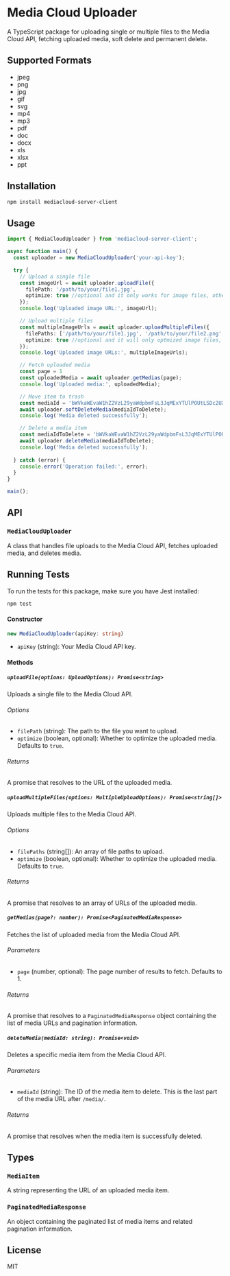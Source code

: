 # Media Cloud Uploader

A TypeScript package for uploading single or multiple files to the Media Cloud API, fetching uploaded media, soft delete and permanent delete.

## Supported Formats
- jpeg
- png
- jpg
- gif
- svg
- mp4
- mp3
- pdf
- doc
- docx
- xls
- xlsx
- ppt

## Installation

```bash
npm install mediacloud-server-client
```

## Usage

```typescript
import { MediaCloudUploader } from 'mediacloud-server-client';

async function main() {
  const uploader = new MediaCloudUploader('your-api-key');

  try {
    // Upload a single file
    const imageUrl = await uploader.uploadFile({
      filePath: '/path/to/your/file1.jpg',
      optimize: true //optional and it only works for image files, other file type will not be optimized
    });
    console.log('Uploaded image URL:', imageUrl);

    // Upload multiple files
    const multipleImageUrls = await uploader.uploadMultipleFiles({
      filePaths: ['/path/to/your/file1.jpg', '/path/to/your/file2.png', '/path/to/your/file3.gif'],
      optimize: true //optional and it will only optmized image files, other file type will not be optimized
    });
    console.log('Uploaded image URLs:', multipleImageUrls);

    // Fetch uploaded media
    const page = 1
    const uploadedMedia = await uploader.getMedias(page);
    console.log('Uploaded media:', uploadedMedia);

    // Move item to trash
    const mediaId = 'bWVkaWEvaW1hZ2VzL29yaWdpbmFsL3JqMExYTUlPOUtLSDc2UXRwZkRIeEJ6NGwzN1VIb01aVWdUbnR0cVcucG5n';
    await uploader.softDeleteMedia(mediaIdToDelete);
    console.log('Media deleted successfully');

    // Delete a media item
    const mediaIdToDelete = 'bWVkaWEvaW1hZ2VzL29yaWdpbmFsL3JqMExYTUlPOUtLSDc2UXRwZkRIeEJ6NGwzN1VIb01aVWdUbnR0cVcucG5n';
    await uploader.deleteMedia(mediaIdToDelete);
    console.log('Media deleted successfully');
    
  } catch (error) {
    console.error('Operation failed:', error);
  }
}

main();
```

## API

### `MediaCloudUploader`

A class that handles file uploads to the Media Cloud API, fetches uploaded media, and deletes media.

## Running Tests

To run the tests for this package, make sure you have Jest installed:

```bash
npm test
```

#### Constructor

```typescript
new MediaCloudUploader(apiKey: string)
```

- `apiKey` (string): Your Media Cloud API key.

#### Methods

##### `uploadFile(options: UploadOptions): Promise<string>`

Uploads a single file to the Media Cloud API.

###### Options

- `filePath` (string): The path to the file you want to upload.
- `optimize` (boolean, optional): Whether to optimize the uploaded media. Defaults to `true`.

###### Returns

A promise that resolves to the URL of the uploaded media.

##### `uploadMultipleFiles(options: MultipleUploadOptions): Promise<string[]>`

Uploads multiple files to the Media Cloud API.

###### Options

- `filePaths` (string[]): An array of file paths to upload.
- `optimize` (boolean, optional): Whether to optimize the uploaded media. Defaults to `true`.

###### Returns

A promise that resolves to an array of URLs of the uploaded media.

##### `getMedias(page?: number): Promise<PaginatedMediaResponse>`

Fetches the list of uploaded media from the Media Cloud API.

###### Parameters

- `page` (number, optional): The page number of results to fetch. Defaults to 1.

###### Returns

A promise that resolves to a `PaginatedMediaResponse` object containing the list of media URLs and pagination information.

##### `deleteMedia(mediaId: string): Promise<void>`

Deletes a specific media item from the Media Cloud API.

###### Parameters

- `mediaId` (string): The ID of the media item to delete. This is the last part of the media URL after `/media/`.

###### Returns

A promise that resolves when the media item is successfully deleted.

## Types

### `MediaItem`

A string representing the URL of an uploaded media item.

### `PaginatedMediaResponse`

An object containing the paginated list of media items and related pagination information.

## License

MIT
